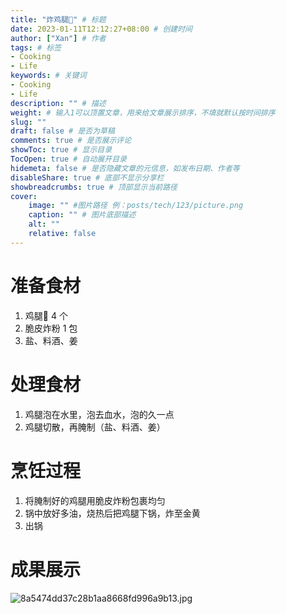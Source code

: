 ```yaml
---
title: "炸鸡腿🍗" # 标题
date: 2023-01-11T12:12:27+08:00 # 创建时间
author: ["Xan"] # 作者
tags: # 标签
- Cooking 
- Life 
keywords: # 关键词
- Cooking 
- Life 
description: "" # 描述
weight: # 输入1可以顶置文章，用来给文章展示排序，不填就默认按时间排序
slug: ""
draft: false # 是否为草稿
comments: true # 是否展示评论
showToc: true # 显示目录
TocOpen: true # 自动展开目录
hidemeta: false # 是否隐藏文章的元信息，如发布日期、作者等
disableShare: true # 底部不显示分享栏
showbreadcrumbs: true # 顶部显示当前路径
cover:
    image: "" #图片路径 例：posts/tech/123/picture.png
    caption: "" # 图片底部描述
    alt: ""
    relative: false
---
```


# 准备食材
1. 鸡腿🍗 4 个
2. 脆皮炸粉 1 包
3. 盐、料酒、姜
# 处理食材
1. 鸡腿泡在水里，泡去血水，泡的久一点
2. 鸡腿切散，再腌制（盐、料酒、姜）
# 烹饪过程
1. 将腌制好的鸡腿用脆皮炸粉包裹均匀
2. 锅中放好多油，烧热后把鸡腿下锅，炸至金黄
3. 出锅
# 成果展示
![8a5474dd37c28b1aa8668fd996a9b13.jpg](https://bu.dusays.com/2023/01/11/63be39c02c13a.jpg)
